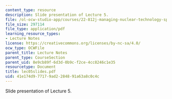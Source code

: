 ```yaml
---
content_type: resource
description: Slide presentation of Lecture 5.
file: /ol-ocw-studio-app/courses/22-812j-managing-nuclear-technology-spring-2004/41e174d977179ad2284891a63a8c0c4c_lec05slides.pdf
file_size: 297114
file_type: application/pdf
learning_resource_types:
- Lecture Notes
license: https://creativecommons.org/licenses/by-nc-sa/4.0/
ocw_type: OCWFile
parent_title: Lecture Notes
parent_type: CourseSection
parent_uid: 8e9cb89f-6d3d-0b9c-f2ce-4cc8246c1e35
resourcetype: Document
title: lec05slides.pdf
uid: 41e174d9-7717-9ad2-2848-91a63a8c0c4c
---
```

Slide presentation of Lecture 5.